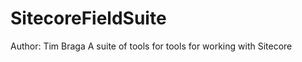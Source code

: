 SitecoreFieldSuite
==================

Author: Tim Braga
A suite of tools for tools for working with Sitecore